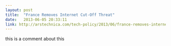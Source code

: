 ```yaml
---
layout: post
title:  "France Removes Internet Cut-Off Threat"
date:   2013-06-05 20:33:11
link: http://arstechnica.com/tech-policy/2013/06/france-removes-internet-cut-off-threat-from-its-anti-piracy-law/
---
```

 this is a comment about this
